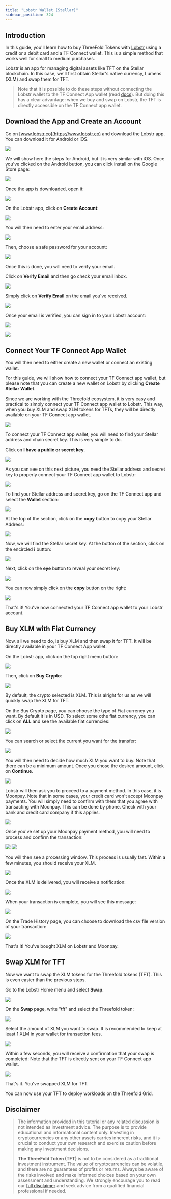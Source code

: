 ```yaml
---
title: "Lobstr Wallet (Stellar)"
sidebar_position: 324
---
```






## Introduction

In this guide, you'll learn how to buy ThreeFold Tokens with [Lobstr](https://lobstr.co/) using a credit or a debit card and a TF Connect wallet. This is a simple method that works well for small to medium purchases.

Lobstr is an app for managing digital assets like TFT on the Stellar blockchain. In this case, we'll first obtain Stellar's native currency, Lumens (XLM) and swap them for TFT.

> Note that it is possible to do these steps without connecting the Lobstr wallet to the TF Connect App wallet (read [docs](./tft_lobstr_short_guide.md)). But doing this has a clear advantage: when we buy and swap on Lobstr, the TFT is directly accessible on the TF Connect app wallet.

## Download the App and Create an Account

Go on [www.lobstr.co](https://www.lobstr.co) and download the Lobstr app.
You can download it for Android or iOS.

![](./img/gettft_1.png)

We will show here the steps for Android, but it is very similar with iOS.
Once you've clicked on the Android button, you can click install on the Google Store page:

![](./img/gettft_2.png)

Once the app is downloaded, open it:

![](./img/gettft_3.png)

On the Lobstr app, click on **Create Account**:

![](./img/gettft_4.png)

You will then need to enter your email address:

![](./img/gettft_5.png)

Then, choose a safe password for your account:

![](./img/gettft_6.png)

Once this is done, you will need to verify your email.

Click on **Verify Email** and then go check your email inbox.

![](./img/gettft_7.png)

Simply click on **Verify Email** on the email you've received.

![](./img/gettft_8.png)

Once your email is verified, you can sign in to your Lobstr account:

![](./img/gettft_9.png)

![](./img/gettft_10.png)



## Connect Your TF Connect App Wallet

You will then need to either create a new wallet or connect an existing wallet.

For this guide, we will show how to connect your TF Connect app wallet, but please note that you can create a new wallet on Lobstr by clicking **Create Stellar Wallet**.

Since we are working with the Threefold ecosystem, it is very easy and practical to simply connect your TF Connect app wallet to Lobstr. This way, when you buy XLM and swap XLM tokens for TFTs, they will be directly available on your TF Connect app wallet.

![](./img/gettft_11.png)

To connect your TF Connect app wallet, you will need to find your Stellar address and chain secret key.
This is very simple to do.

Click on **I have a public or secret key**.

![](./img/gettft_12.png)

As you can see on this next picture, you need the Stellar address and secret key to properly connect your TF Connect app wallet to Lobstr:

![](./img/gettft_18.png)

To find your Stellar address and secret key, go on the TF Connect app and select the **Wallet** section:

![](./img/gettft_13.png)

At the top of the section, click on the **copy** button to copy your Stellar Address:

![](./img/gettft_17.png)

Now, we will find the Stellar secret key.
At the botton of the section, click on the encircled **i** button:

![](./img/gettft_14.png)

Next, click on the **eye** button to reveal your secret key:

![](./img/gettft_15.png)

You can now simply click on the **copy** button on the right:

![](./img/gettft_16.png)

That's it! You've now connected your TF Connect app wallet to your Lobstr account.

## Buy XLM with Fiat Currency

Now, all we need to do, is buy XLM and then swap it for TFT.
It will be directly available in your TF Connect App wallet.

On the Lobstr app, click on the top right menu button:

![](./img/gettft_19.png)

Then, click on **Buy Crypto**:

![](./img/gettft_20.png)

By default, the crypto selected is XLM. This is alright for us as we will quickly swap the XLM for TFT.

On the Buy Crypto page, you can choose the type of Fiat currency you want.
By default it is in USD. To select some othe fiat currency, you can click on **ALL** and see the available fiat currencies:

![](./img/gettft_21.png)

You can search or select the current you want for the transfer:

![](./img/gettft_22.png)

You will then need to decide how much XLM you want to buy. Note that there can be a minimum amount.
Once you chose the desired amount, click on **Continue**.

![](./img/gettft_23.png)

Lobstr will then ask you to proceed to a payment method. In this case, it is Moonpay.
Note that in some cases, your credit card won't accept Moonpay payments. You will simply need to confirm with them that you agree with transacting with Moonpay. This can be done by phone. Check with your bank and credit card company if this applies.

![](./img/gettft_24.png)

Once you've set up your Moonpay payment method, you will need to process and confirm the transaction:

![](./img/gettft_25.png)
![](./img/gettft_26.png)

You will then see a processing window.
This process is usually fast. Within a few minutes, you should receive your XLM.

![](./img/gettft_27.png)

Once the XLM is delivered, you will receive a notification:

![](./img/gettft_28.png)

When your transaction is complete, you will see this message:

![](./img/gettft_29.png)

On the Trade History page, you can choose to download the csv file version of your transaction:

![](./img/gettft_30.png)

That's it! You've bought XLM on Lobstr and Moonpay.

## Swap XLM for TFT

Now we want to swap the XLM tokens for the Threefold tokens (TFT).
This is even easier than the previous steps.

Go to the Lobstr Home menu and select **Swap**:

![](./img/gettft_31.png)

On the **Swap** page, write "tft" and select the Threefold token:

![](./img/gettft_32.png)

Select the amount of XLM you want to swap. It is recommended to keep at least 1 XLM in your wallet for transaction fees.

![](./img/gettft_33.png)

Within a few seconds, you will receive a confirmation that your swap is completed:
Note that the TFT is directly sent on your TF Connect app wallet.

![](./img/gettft_34.png)

That's it. You've swapped XLM for TFT.

You can now use your TFT to deploy workloads on the Threefold Grid.

## Disclaimer

> The information provided in this tutorial or any related discussion is not intended as investment advice. The purpose is to provide educational and informational content only. Investing in cryptocurrencies or any other assets carries inherent risks, and it is crucial to conduct your own research and exercise caution before making any investment decisions. 
> 
> **The ThreeFold Token (TFT)** is not to be considered as a traditional investment instrument. The value of cryptocurrencies can be volatile, and there are no guarantees of profits or returns. Always be aware of the risks involved and make informed choices based on your own assessment and understanding. We strongly encourage you to read our [full disclaimer](../../../../knowledge_base/legal/disclaimer.md) and seek advice from a qualified financial professional if needed.
